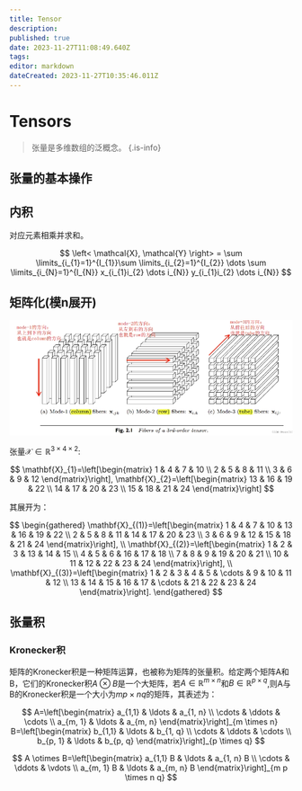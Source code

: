 ```yaml
---
title: Tensor
description: 
published: true
date: 2023-11-27T11:08:49.640Z
tags: 
editor: markdown
dateCreated: 2023-11-27T10:35:46.011Z
---
```


# Tensors

> 张量是多维数组的泛概念。
{.is-info}

## 张量的基本操作
## 内积

对应元素相乘并求和。

$$
\left< \mathcal{X}, \mathcal{Y} \right> = \sum \limits_{i_{1}=1}^{I_{1}}\sum \limits_{i_{2}=1}^{I_{2}} \dots \sum \limits_{i_{N}=1}^{I_{N}} x_{i_{1}i_{2} \dots i_{N}} y_{i_{1}i_{2} \dots i_{N}}
$$

## 矩阵化(模n展开)

<img src='/面上/模n展开.png'>

张量$\mathcal{X} \in \mathbb{R}^{3\times 4\times 2}$:

$$
\mathbf{X}_{1}=\left[\begin{matrix}
1 & 4 & 7 & 10 \\
2 & 5 & 8 & 11 \\
3 & 6 & 9 & 12
\end{matrix}\right], \mathbf{X}_{2}=\left[\begin{matrix}
13 & 16 & 19 & 22 \\
14 & 17 & 20 & 23 \\
15 & 18 & 21 & 24
\end{matrix}\right]
$$

其展开为：

$$
\begin{gathered}
\mathbf{X}_{(1)}=\left[\begin{matrix}
1 & 4 & 7 & 10 & 13 & 16 & 19 & 22 \\
2 & 5 & 8 & 11 & 14 & 17 & 20 & 23 \\
3 & 6 & 9 & 12 & 15 & 18 & 21 & 24
\end{matrix}\right], \\
\mathbf{X}_{(2)}=\left[\begin{matrix}
1 & 2 & 3 & 13 & 14 & 15 \\
4 & 5 & 6 & 16 & 17 & 18 \\
7 & 8 & 9 & 19 & 20 & 21 \\
10 & 11 & 12 & 22 & 23 & 24
\end{matrix}\right], \\
\mathbf{X}_{(3)}=\left[\begin{matrix}
1 & 2 & 3 & 4 & 5 & \cdots & 9 & 10 & 11 & 12 \\
13 & 14 & 15 & 16 & 17 & \cdots & 21 & 22 & 23 & 24
\end{matrix}\right].
\end{gathered}
$$

## 张量积
### Kronecker积

矩阵的Kronecker积是一种矩阵运算，也被称为矩阵的张量积。给定两个矩阵A和B，它们的Kronecker积$A \otimes B$是一个大矩阵，若$A \in \mathbb{R}^{m\times n}$和$B \in \mathbb{R}^{p\times q}$,则A与B的Kronecker积是一个大小为$mp \times nq$的矩阵，其表述为：

$$
A=\left[\begin{matrix}
a_{1,1} & \ldots & a_{1, n} \\
\cdots & \ddots & \cdots \\
a_{m, 1} & \ldots & a_{m, n}
\end{matrix}\right]_{m \times n} B=\left[\begin{matrix}
b_{1,1} & \ldots & b_{1, q} \\
\cdots & \ddots & \cdots \\
b_{p, 1} & \ldots & b_{p, q}
\end{matrix}\right]_{p \times q}
$$

$$
A \otimes B=\left[\begin{matrix}
a_{1,1} B & \ldots & a_{1, n} B \\
\cdots & \ddots & \vdots \\
a_{m, 1} B & \ldots & a_{m, n} B
\end{matrix}\right]_{m p \times n q}
$$
